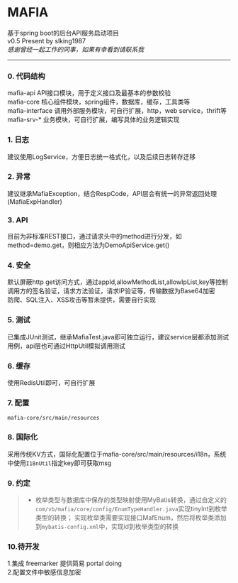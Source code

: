 # MAFIA

基于spring boot的后台API服务启动项目  
v0.5 Present by slking1987   
*感谢曾经一起工作的同事，如果有幸看到请联系我*

---

### 0. 代码结构
mafia-api API接口模块，用于定义接口及最基本的参数校验  
mafia-core 核心组件模块，spring组件，数据库，缓存，工具类等  
mafia-interface 调用外部服务模块，可自行扩展，http，web service，thrift等  
mafia-srv-* 业务模块，可自行扩展，编写具体的业务逻辑实现

### 1. 日志

建议使用LogService，方便日志统一格式化，以及后续日志转存迁移

### 2. 异常

建议继承MafiaException，结合RespCode，API层会有统一的异常返回处理(MafiaExpHandler)

### 3. API

目前为非标准REST接口，通过请求头中的method进行分发，如 method=demo.get，则相应方法为DemoApiService.get()

### 4. 安全

默认屏蔽http get访问方式，通过appId,allowMethodList,allowIpList,key等控制调用方的签名验证，请求方法验证，请求IP验证等，传输数据为Base64加密  
防爬、SQL注入、XSS攻击等暂未提供，需要自行实现

### 5. 测试

已集成JUnit测试，继承MafiaTest.java即可独立运行，建议service层都添加测试用例，api层也可通过HttpUtil模拟调用测试

### 6. 缓存

使用RedisUtil即可，可自行扩展

### 7. 配置

`mafia-core/src/main/resources`

### 8. 国际化

采用传统KV方式，国际化配置位于mafia-core/src/main/resources/i18n，系统中使用`I18nUtil`指定key即可获取msg

### 9. 约定

> * 枚举类型与数据库中保存的类型映射使用MyBatis转换，通过自定义的`com/vb/mafia/core/config/EnumTypeHandler.java`实现tinyInt到枚举类型的转换；
实现枚举类需要实现接口MafEnum，然后将枚举类添加到`mybatis-config.xml`中，实现id到枚举类型的转换

### 10.待开发
1.集成 freemarker 提供简易 portal  doing   
2.配置文件中敏感信息加密   
